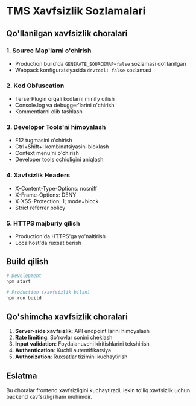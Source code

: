 # TMS Xavfsizlik Sozlamalari

## Qo'llanilgan xavfsizlik choralari

### 1. Source Map'larni o'chirish
- Production build'da `GENERATE_SOURCEMAP=false` sozlamasi qo'llanilgan
- Webpack konfiguratsiyasida `devtool: false` sozlamasi

### 2. Kod Obfuscation
- TerserPlugin orqali kodlarni minify qilish
- Console.log va debugger'larini o'chirish
- Kommentlarni olib tashlash

### 3. Developer Tools'ni himoyalash
- F12 tugmasini o'chirish
- Ctrl+Shift+I kombinatsiyasini bloklash
- Context menu'ni o'chirish
- Developer tools ochiqligini aniqlash

### 4. Xavfsizlik Headers
- X-Content-Type-Options: nosniff
- X-Frame-Options: DENY
- X-XSS-Protection: 1; mode=block
- Strict referrer policy

### 5. HTTPS majburiy qilish
- Production'da HTTPS'ga yo'naltirish
- Localhost'da ruxsat berish

## Build qilish

```bash
# Development
npm start

# Production (xavfsizlik bilan)
npm run build
```

## Qo'shimcha xavfsizlik choralari

1. **Server-side xavfsizlik**: API endpoint'larini himoyalash
2. **Rate limiting**: So'rovlar sonini cheklash
3. **Input validation**: Foydalanuvchi kiritishlarini tekshirish
4. **Authentication**: Kuchli autentifikatsiya
5. **Authorization**: Ruxsatlar tizimini kuchaytirish

## Eslatma

Bu choralar frontend xavfsizligini kuchaytiradi, lekin to'liq xavfsizlik uchun backend xavfsizligi ham muhimdir. 